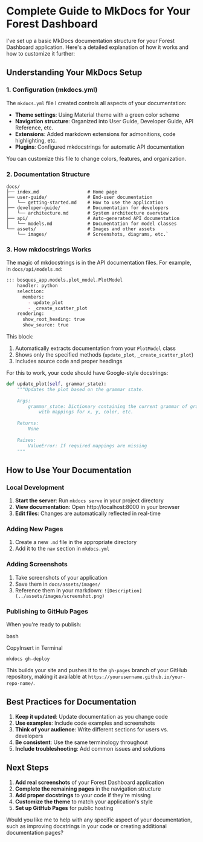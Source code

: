 # Complete Guide to MkDocs for Your Forest Dashboard

I've set up a basic MkDocs documentation structure for your Forest Dashboard application. Here's a detailed explanation of how it works and how to customize it further:

## Understanding Your MkDocs Setup

### 1. Configuration (mkdocs.yml)

The `mkdocs.yml` file I created controls all aspects of your documentation:

- **Theme settings**: Using Material theme with a green color scheme
- **Navigation structure**: Organized into User Guide, Developer Guide, API Reference, etc.
- **Extensions**: Added markdown extensions for admonitions, code highlighting, etc.
- **Plugins**: Configured mkdocstrings for automatic API documentation

You can customize this file to change colors, features, and organization.

### 2. Documentation Structure

```
docs/ 
├── index.md                  # Home page 
├── user-guide/               # End-user documentation 
│   └── getting-started.md    # How to use the application 
├── developer-guide/          # Documentation for developers 
│   └── architecture.md       # System architecture overview 
├── api/                      # Auto-generated API documentation 
│   └── models.md             # Documentation for model classes 
└── assets/                   # Images and other assets     
	└── images/               # Screenshots, diagrams, etc.`
```

### 3. How mkdocstrings Works

The magic of mkdocstrings is in the API documentation files. For example, in `docs/api/models.md`:


```markdown
::: bosques_app.models.plot_model.PlotModel
    handler: python
    selection:
      members:
        - update_plot
        - _create_scatter_plot
    rendering:
      show_root_heading: true
      show_source: true
```

This block:

1. Automatically extracts documentation from your `PlotModel` class
2. Shows only the specified methods (`update_plot`, `_create_scatter_plot`)
3. Includes source code and proper headings

For this to work, your code should have Google-style docstrings:

```python
def update_plot(self, grammar_state):
    """Updates the plot based on the grammar state.
    
    Args:
        grammar_state: Dictionary containing the current grammar of graphics state
            with mappings for x, y, color, etc.
            
    Returns:
        None
        
    Raises:
        ValueError: If required mappings are missing
    """
```

## How to Use Your Documentation

### Local Development

1. **Start the server**: Run `mkdocs serve` in your project directory
2. **View documentation**: Open http://localhost:8000 in your browser
3. **Edit files**: Changes are automatically reflected in real-time

### Adding New Pages

1. Create a new `.md` file in the appropriate directory
2. Add it to the `nav` section in `mkdocs.yml`

### Adding Screenshots

1. Take screenshots of your application
2. Save them in `docs/assets/images/`
3. Reference them in your markdown: `![Description](../assets/images/screenshot.png)`

### Publishing to GitHub Pages

When you're ready to publish:

bash

CopyInsert in Terminal

`mkdocs gh-deploy`

This builds your site and pushes it to the `gh-pages` branch of your GitHub repository, making it available at `https://yourusername.github.io/your-repo-name/`.

## Best Practices for Documentation

1. **Keep it updated**: Update documentation as you change code
2. **Use examples**: Include code examples and screenshots
3. **Think of your audience**: Write different sections for users vs. developers
4. **Be consistent**: Use the same terminology throughout
5. **Include troubleshooting**: Add common issues and solutions

## Next Steps

1. **Add real screenshots** of your Forest Dashboard application
2. **Complete the remaining pages** in the navigation structure
3. **Add proper docstrings** to your code if they're missing
4. **Customize the theme** to match your application's style
5. **Set up GitHub Pages** for public hosting

Would you like me to help with any specific aspect of your documentation, such as improving docstrings in your code or creating additional documentation pages?